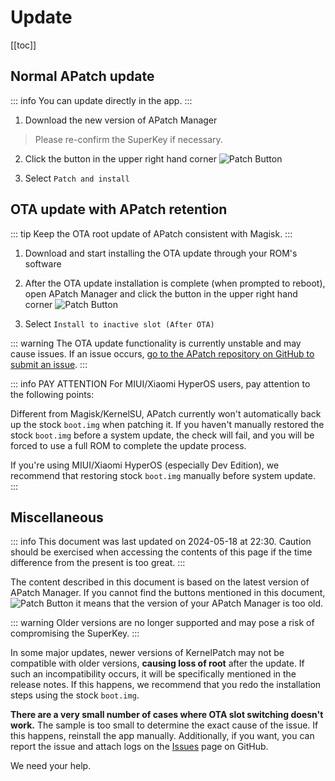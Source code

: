 # Update

[[toc]]

## Normal APatch update

::: info
You can update directly in the app.
:::

1. Download the new version of APatch Manager

> Please re-confirm the SuperKey if necessary.

2. Click the button in the upper right hand corner ![Patch Button](/PButton.png)

3. Select `Patch and install`

## OTA update with APatch retention

::: tip
Keep the OTA root update of APatch consistent with Magisk.
:::

1. Download and start installing the OTA update through your ROM's software

2. After the OTA update installation is complete (when prompted to reboot), open APatch Manager and click the button in the upper right hand corner ![Patch Button](/PButton.png)

3. Select `Install to inactive slot (After OTA)`

::: warning
The OTA update functionality is currently unstable and may cause issues. If an issue occurs, [go to the APatch repository on GitHub to submit an issue](https://github.com/bmax121/APatch/issues/new/choose).
:::

::: info PAY ATTENTION
For MIUI/Xiaomi HyperOS users, pay attention to the following points:

Different from Magisk/KernelSU, APatch currently won't automatically back up the stock `boot.img` when patching it. If you haven't manually restored the stock `boot.img` before a system update, the check will fail, and you will be forced to use a full ROM to complete the update process.

If you're using MIUI/Xiaomi HyperOS (especially Dev Edition), we recommend that restoring stock `boot.img` manually before system update.
:::

## Miscellaneous

::: info
This document was last updated on 2024-05-18 at 22:30. Caution should be exercised when accessing the contents of this page if the time difference from the present is too great.
:::

The content described in this document is based on the latest version of APatch Manager. If you cannot find the buttons mentioned in this document, ![Patch Button](/PButton.png) it means that the version of your APatch Manager is too old.

::: warning
Older versions are no longer supported and may pose a risk of compromising the SuperKey.
:::

In some major updates, newer versions of KernelPatch may not be compatible with older versions, **causing loss of root** after the update. If such an incompatibility occurs, it will be specifically mentioned in the release notes. If this happens, we recommend that you redo the installation steps using the stock `boot.img`.

**There are a very small number of cases where OTA slot switching doesn't work.** The sample is too small to determine the exact cause of the issue. If this happens, reinstall the app manually. Additionally, if you want, you can report the issue and attach logs on the [Issues](https://github.com/bmax121/APatch/issues/new/choose) page on GitHub.

We need your help.
